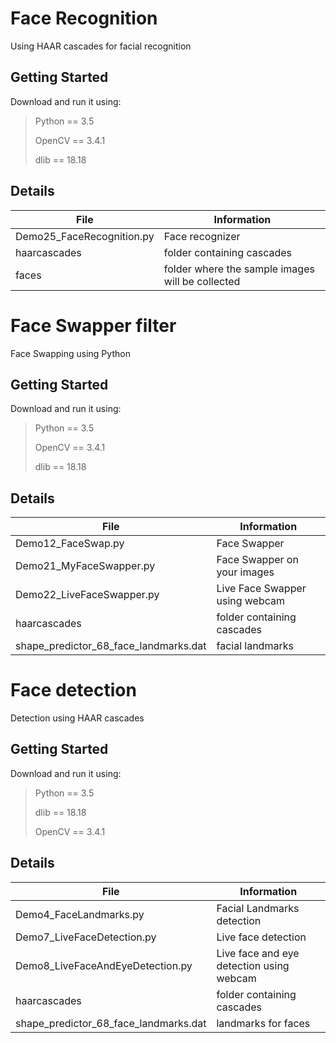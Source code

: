 # Face Recognition 
Using HAAR cascades for facial recognition 
## Getting Started
Download and run it using:
> Python == 3.5
>
> OpenCV == 3.4.1
>
> dlib == 18.18
>
## Details
| File | Information |
|-------|------------|
| Demo25_FaceRecognition.py  | Face recognizer  | 
| haarcascades  | folder containing cascades | 
| faces  | folder where the sample images will be collected | 

# Face Swapper filter 
Face Swapping using Python 
## Getting Started
Download and run it using: 
> Python == 3.5
>
> OpenCV == 3.4.1
>
> dlib == 18.18
>
## Details
| File | Information |
|-------|------------|
| Demo12_FaceSwap.py  | Face Swapper | 
| Demo21_MyFaceSwapper.py  | Face Swapper on your images  | 
| Demo22_LiveFaceSwapper.py  | Live Face Swapper using webcam  | 
| haarcascades  | folder containing cascades | 
| shape_predictor_68_face_landmarks.dat  | facial landmarks  | 



# Face detection 
Detection using HAAR cascades 
## Getting Started
Download and run it using:
> Python == 3.5
>
> dlib == 18.18
>
> OpenCV == 3.4.1
>
## Details
| File | Information |
|-------|------------|
| Demo4_FaceLandmarks.py  | Facial Landmarks detection  | 
| Demo7_LiveFaceDetection.py  | Live face detection  | 
| Demo8_LiveFaceAndEyeDetection.py  | Live face and eye detection using webcam | 
| haarcascades  | folder containing cascades | 
| shape_predictor_68_face_landmarks.dat  | landmarks for faces | 


